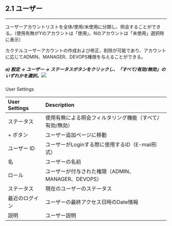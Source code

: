## 2.1 ユーザー

---

ユーザーアカウントリストを全体/使用/未使用に分類し、照会することができる。（使用有無がYのアカウントは「使用」、Nのアカウントは「未使用」選択時に表示）

カクテルユーザーアカウントの作成および修正、削除が可能であり、アカウントに応じてADMIN、MANAGER、DEVOPS権限を与えることができる。

##### a\) 設定 → ユーザー → ステータスボタンをクリックし、「すべて/有効/無効」のいずれかを選択。![](/assets/EN/2.5/2.1_1.png)

User Settings

| **User Settings** | **Description** |
| :--- | :--- |
| ステータス | 使用有無による照会フィルタリング機能（すべて/有効/無効） |
| + ボタン | ユーザー追加ページに移動 |
| ユーザー ID | ユーザーがLoginする際に使用するID（E-mail形式） |
| 名 | ユーザーの名前 |
| ロール | ユーザーが付与された権限（ADMIN、MANAGER、DEVOPS） |
| ステータス | 現在のユーザーのステータス |
| 最近のログイン | ユーザーの最終アクセス日時のDate情報 |
| 説明 | ユーザー説明 |



